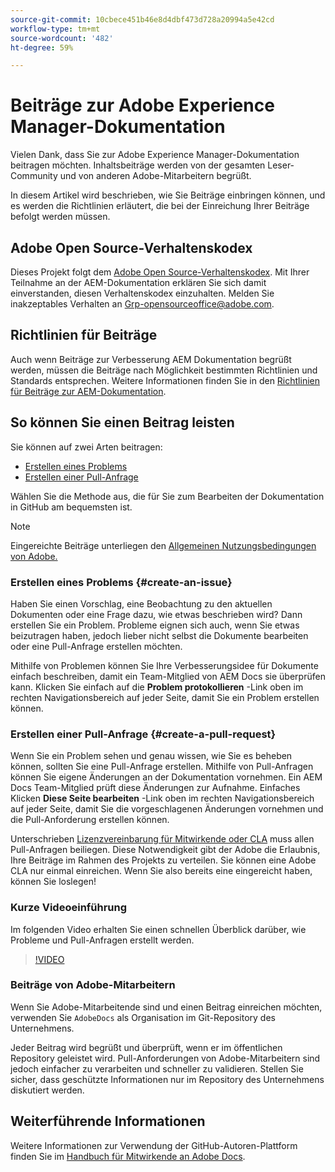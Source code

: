 ```yaml
---
source-git-commit: 10cbece451b46e8d4dbf473d728a20994a5e42cd
workflow-type: tm+mt
source-wordcount: '482'
ht-degree: 59%

---
```

# Beiträge zur Adobe Experience Manager-Dokumentation

Vielen Dank, dass Sie zur Adobe Experience Manager-Dokumentation beitragen möchten. Inhaltsbeiträge werden von der gesamten Leser-Community und von anderen Adobe-Mitarbeitern begrüßt.

In diesem Artikel wird beschrieben, wie Sie Beiträge einbringen können, und es werden die Richtlinien erläutert, die bei der Einreichung Ihrer Beiträge befolgt werden müssen.

## Adobe Open Source-Verhaltenskodex

Dieses Projekt folgt dem [Adobe Open Source-Verhaltenskodex](code-of-conduct.md). Mit Ihrer Teilnahme an der AEM-Dokumentation erklären Sie sich damit einverstanden, diesen Verhaltenskodex einzuhalten. Melden Sie inakzeptables Verhalten an [Grp-opensourceoffice@adobe.com](mailto:Grp-opensourceoffice@adobe.com).

## Richtlinien für Beiträge

Auch wenn Beiträge zur Verbesserung AEM Dokumentation begrüßt werden, müssen die Beiträge nach Möglichkeit bestimmten Richtlinien und Standards entsprechen. Weitere Informationen finden Sie in den [Richtlinien für Beiträge zur AEM-Dokumentation](guidelines.md).

## So können Sie einen Beitrag leisten

Sie können auf zwei Arten beitragen:

* [Erstellen eines Problems](#create-an-issue)
* [Erstellen einer Pull-Anfrage](#create-a-pull-request)

Wählen Sie die Methode aus, die für Sie zum Bearbeiten der Dokumentation in GitHub am bequemsten ist.

>[!NOTE]
>
>Eingereichte Beiträge unterliegen den [Allgemeinen Nutzungsbedingungen von Adobe.](https://www.adobe.com/de/legal/terms.html)

### Erstellen eines Problems {#create-an-issue}

Haben Sie einen Vorschlag, eine Beobachtung zu den aktuellen Dokumenten oder eine Frage dazu, wie etwas beschrieben wird? Dann erstellen Sie ein Problem. Probleme eignen sich auch, wenn Sie etwas beizutragen haben, jedoch lieber nicht selbst die Dokumente bearbeiten oder eine Pull-Anfrage erstellen möchten.

Mithilfe von Problemen können Sie Ihre Verbesserungsidee für Dokumente einfach beschreiben, damit ein Team-Mitglied von AEM Docs sie überprüfen kann. Klicken Sie einfach auf die **Problem protokollieren** -Link oben im rechten Navigationsbereich auf jeder Seite, damit Sie ein Problem erstellen können.

### Erstellen einer Pull-Anfrage {#create-a-pull-request}

Wenn Sie ein Problem sehen und genau wissen, wie Sie es beheben können, sollten Sie eine Pull-Anfrage erstellen. Mithilfe von Pull-Anfragen können Sie eigene Änderungen an der Dokumentation vornehmen. Ein AEM Docs Team-Mitglied prüft diese Änderungen zur Aufnahme. Einfaches Klicken **Diese Seite bearbeiten** -Link oben im rechten Navigationsbereich auf jeder Seite, damit Sie die vorgeschlagenen Änderungen vornehmen und die Pull-Anforderung erstellen können.

Unterschrieben [Lizenzvereinbarung für Mitwirkende oder CLA](https://opensource.adobe.com/cla.html) muss allen Pull-Anfragen beiliegen. Diese Notwendigkeit gibt der Adobe die Erlaubnis, Ihre Beiträge im Rahmen des Projekts zu verteilen. Sie können eine Adobe CLA nur einmal einreichen. Wenn Sie also bereits eine eingereicht haben, können Sie loslegen!

### Kurze Videoeinführung

Im folgenden Video erhalten Sie einen schnellen Überblick darüber, wie Probleme und Pull-Anfragen erstellt werden.

>[!VIDEO](https://video.tv.adobe.com/v/27069)

### Beiträge von Adobe-Mitarbeitern

Wenn Sie Adobe-Mitarbeitende sind und einen Beitrag einreichen möchten, verwenden Sie `AdobeDocs` als Organisation im Git-Repository des Unternehmens.

Jeder Beitrag wird begrüßt und überprüft, wenn er im öffentlichen Repository geleistet wird. Pull-Anforderungen von Adobe-Mitarbeitern sind jedoch einfacher zu verarbeiten und schneller zu validieren. Stellen Sie sicher, dass geschützte Informationen nur im Repository des Unternehmens diskutiert werden.

## Weiterführende Informationen

Weitere Informationen zur Verwendung der GitHub-Autoren-Plattform finden Sie im [Handbuch für Mitwirkende an Adobe Docs](https://experienceleague.adobe.com/de/docs/contributor/contributor-guide/introduction).
